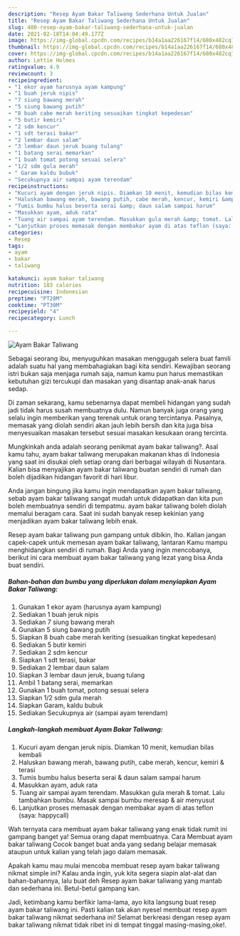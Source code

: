 ```yaml
---
description: "Resep Ayam Bakar Taliwang Sederhana Untuk Jualan"
title: "Resep Ayam Bakar Taliwang Sederhana Untuk Jualan"
slug: 480-resep-ayam-bakar-taliwang-sederhana-untuk-jualan
date: 2021-02-18T14:04:49.177Z
image: https://img-global.cpcdn.com/recipes/b14a1aa226167f14/680x482cq70/ayam-bakar-taliwang-foto-resep-utama.jpg
thumbnail: https://img-global.cpcdn.com/recipes/b14a1aa226167f14/680x482cq70/ayam-bakar-taliwang-foto-resep-utama.jpg
cover: https://img-global.cpcdn.com/recipes/b14a1aa226167f14/680x482cq70/ayam-bakar-taliwang-foto-resep-utama.jpg
author: Lettie Holmes
ratingvalue: 4.9
reviewcount: 3
recipeingredient:
- "1 ekor ayam harusnya ayam kampung"
- "1 buah jeruk nipis"
- "7 siung bawang merah"
- "5 siung bawang putih"
- "8 buah cabe merah keriting sesuaikan tingkat kepedesan"
- "5 butir kemiri"
- "2 sdm kencur"
- "1 sdt terasi bakar"
- "2 lembar daun salam"
- "3 lembar daun jeruk buang tulang"
- "1 batang serai memarkan"
- "1 buah tomat potong sesuai selera"
- "1/2 sdm gula merah"
- " Garam kaldu bubuk"
- "Secukupnya air sampai ayam terendam"
recipeinstructions:
- "Kucuri ayam dengan jeruk nipis. Diamkan 10 menit, kemudian bilas kembali"
- "Haluskan bawang merah, bawang putih, cabe merah, kencur, kemiri &amp; terasi"
- "Tumis bumbu halus beserta serai &amp; daun salam sampai harum"
- "Masukkan ayam, aduk rata"
- "Tuang air sampai ayam terendam. Masukkan gula merah &amp; tomat. Lalu tambahkan bumbu. Masak sampai bumbu meresap &amp; air menyusut"
- "Lanjutkan proses memasak dengan membakar ayam di atas teflon (saya: happycall)"
categories:
- Resep
tags:
- ayam
- bakar
- taliwang

katakunci: ayam bakar taliwang 
nutrition: 183 calories
recipecuisine: Indonesian
preptime: "PT28M"
cooktime: "PT30M"
recipeyield: "4"
recipecategory: Lunch

---
```



![Ayam Bakar Taliwang](https://img-global.cpcdn.com/recipes/b14a1aa226167f14/680x482cq70/ayam-bakar-taliwang-foto-resep-utama.jpg)

Sebagai seorang ibu, menyuguhkan masakan menggugah selera buat famili adalah suatu hal yang membahagiakan bagi kita sendiri. Kewajiban seorang istri bukan saja menjaga rumah saja, namun kamu pun harus memastikan kebutuhan gizi tercukupi dan masakan yang disantap anak-anak harus sedap.

Di zaman  sekarang, kamu sebenarnya dapat membeli hidangan yang sudah jadi tidak harus susah membuatnya dulu. Namun banyak juga orang yang selalu ingin memberikan yang terenak untuk orang tercintanya. Pasalnya, memasak yang diolah sendiri akan jauh lebih bersih dan kita juga bisa menyesuaikan masakan tersebut sesuai masakan kesukaan orang tercinta. 



Mungkinkah anda adalah seorang penikmat ayam bakar taliwang?. Asal kamu tahu, ayam bakar taliwang merupakan makanan khas di Indonesia yang saat ini disukai oleh setiap orang dari berbagai wilayah di Nusantara. Kalian bisa menyajikan ayam bakar taliwang buatan sendiri di rumah dan boleh dijadikan hidangan favorit di hari libur.

Anda jangan bingung jika kamu ingin mendapatkan ayam bakar taliwang, sebab ayam bakar taliwang sangat mudah untuk didapatkan dan kita pun boleh membuatnya sendiri di tempatmu. ayam bakar taliwang boleh diolah memalui beragam cara. Saat ini sudah banyak resep kekinian yang menjadikan ayam bakar taliwang lebih enak.

Resep ayam bakar taliwang pun gampang untuk dibikin, lho. Kalian jangan capek-capek untuk memesan ayam bakar taliwang, lantaran Kamu mampu menghidangkan sendiri di rumah. Bagi Anda yang ingin mencobanya, berikut ini cara membuat ayam bakar taliwang yang lezat yang bisa Anda buat sendiri.

<!--inarticleads1-->

##### Bahan-bahan dan bumbu yang diperlukan dalam menyiapkan Ayam Bakar Taliwang:

1. Gunakan 1 ekor ayam (harusnya ayam kampung)
1. Sediakan 1 buah jeruk nipis
1. Sediakan 7 siung bawang merah
1. Gunakan 5 siung bawang putih
1. Siapkan 8 buah cabe merah keriting (sesuaikan tingkat kepedesan)
1. Sediakan 5 butir kemiri
1. Sediakan 2 sdm kencur
1. Siapkan 1 sdt terasi, bakar
1. Sediakan 2 lembar daun salam
1. Siapkan 3 lembar daun jeruk, buang tulang
1. Ambil 1 batang serai, memarkan
1. Gunakan 1 buah tomat, potong sesuai selera
1. Siapkan 1/2 sdm gula merah
1. Siapkan  Garam, kaldu bubuk
1. Sediakan Secukupnya air (sampai ayam terendam)




<!--inarticleads2-->

##### Langkah-langkah membuat Ayam Bakar Taliwang:

1. Kucuri ayam dengan jeruk nipis. Diamkan 10 menit, kemudian bilas kembali
1. Haluskan bawang merah, bawang putih, cabe merah, kencur, kemiri &amp; terasi
1. Tumis bumbu halus beserta serai &amp; daun salam sampai harum
1. Masukkan ayam, aduk rata
1. Tuang air sampai ayam terendam. Masukkan gula merah &amp; tomat. Lalu tambahkan bumbu. Masak sampai bumbu meresap &amp; air menyusut
1. Lanjutkan proses memasak dengan membakar ayam di atas teflon (saya: happycall)




Wah ternyata cara membuat ayam bakar taliwang yang enak tidak rumit ini gampang banget ya! Semua orang dapat membuatnya. Cara Membuat ayam bakar taliwang Cocok banget buat anda yang sedang belajar memasak ataupun untuk kalian yang telah jago dalam memasak.

Apakah kamu mau mulai mencoba membuat resep ayam bakar taliwang nikmat simple ini? Kalau anda ingin, yuk kita segera siapin alat-alat dan bahan-bahannya, lalu buat deh Resep ayam bakar taliwang yang mantab dan sederhana ini. Betul-betul gampang kan. 

Jadi, ketimbang kamu berfikir lama-lama, ayo kita langsung buat resep ayam bakar taliwang ini. Pasti kalian tak akan nyesel membuat resep ayam bakar taliwang nikmat sederhana ini! Selamat berkreasi dengan resep ayam bakar taliwang nikmat tidak ribet ini di tempat tinggal masing-masing,oke!.

